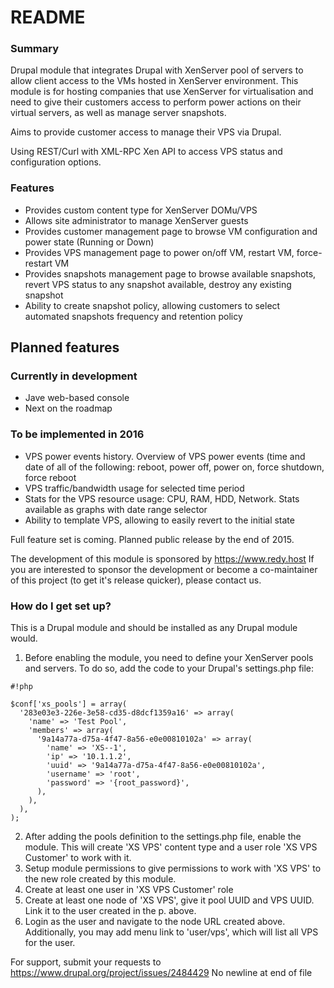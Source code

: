 # README #

### Summary ###

Drupal module that integrates Drupal with XenServer pool of servers to allow client access to the VMs hosted in XenServer environment.
This module is for hosting companies that use XenServer for virtualisation and need to give their customers access to perform power actions on their virtual servers, as well as manage server snapshots.

Aims to provide customer access to manage their VPS via Drupal.

Using REST/Curl with XML-RPC Xen API to access VPS status and configuration options.

### Features ###

- Provides custom content type for XenServer DOMu/VPS
- Allows site administrator to manage XenServer guests
- Provides customer management page to browse VM configuration and power state (Running or Down)
- Provides VPS management page to power on/off VM, restart VM, force-restart VM
- Provides snapshots management page to browse available snapshots, revert VPS status to any snapshot available, destroy any existing snapshot
- Ability to create snapshot policy, allowing customers to select automated snapshots frequency and retention policy

## Planned features ##

### Currently in development ###

* Jave web-based console
* Next on the roadmap

### To be implemented in 2016 ###

* VPS power events history. Overview of VPS power events (time and date of all of the following: reboot, power off, power on, force shutdown, force reboot
* VPS traffic/bandwidth usage for selected time period
* Stats for the VPS resource usage: CPU, RAM, HDD, Network. Stats available as graphs with date range selector
* Ability to template VPS, allowing to easily revert to the initial state

Full feature set is coming. Planned public release by the end of 2015.

The development of this module is sponsored by https://www.redy.host If you are interested to sponsor the development or become a co-maintainer of this project (to get it's release quicker), please contact us.

### How do I get set up? ###

This is a Drupal module and should be installed as any Drupal module would.
1. Before enabling the module, you need to define your XenServer pools and servers. To do so, add the code to your Drupal's settings.php file:

```
#!php

$conf['xs_pools'] = array(
  '283e03e3-226e-3e58-cd35-d8dcf1359a16' => array(
    'name' => 'Test Pool',
    'members' => array(
      '9a14a77a-d75a-4f47-8a56-e0e00810102a' => array(
        'name' => 'XS--1',
        'ip' => '10.1.1.2',
        'uuid' => '9a14a77a-d75a-4f47-8a56-e0e00810102a',
        'username' => 'root',
        'password' => '{root_password}',
      ),
    ),
  ),
);
```
2. After adding the pools definition to the settings.php file, enable the module. This will create 'XS VPS' content type and a user role 'XS VPS Customer' to work with it. 
3. Setup module permissions to give permissions to work with 'XS VPS' to the new role created by this module.
4. Create at least one user in 'XS VPS Customer' role
5. Create at least one node of 'XS VPS', give it pool UUID and VPS UUID. Link it to the user created in the p. above.
6. Login as the user and navigate to the node URL created above. Additionally, you may add menu link to 'user/vps', which will list all VPS for the user.

For support, submit your requests to https://www.drupal.org/project/issues/2484429
 No newline at end of file